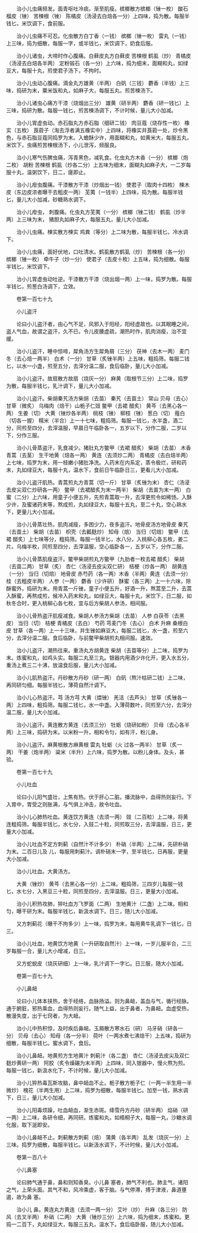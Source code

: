 <!-- { "loadSidebar": true } -->
　　治小儿虫痛频发。面青呕吐冷痰。渐至肌瘦。槟榔散方槟榔（锉一枚） 酸石榴皮（锉） 苦楝根（锉） 陈橘皮（汤浸去白焙各一分）上四味，捣为散。每服半钱匕，米饮调下，食前服。

　　治小儿虫痛不可忍。化虫散方白丁香（一钱） 槟榔（锉一枚） 雷丸（一钱）上三味，捣为细散，每服一字，或半钱匕，米饮调下，奶食后服。

　　治小儿诸虫，大啼时作心腹痛。白藓皮丸方白藓皮 苦楝根 鹤虱（炒） 青橘皮（汤浸去白焙各半两） 定粉锻石（各一分）上六味，捣为细末，面糊和丸，如绿豆大，每服十丸，煎使君子汤下，不拘时。

　　治小儿虫动心腹痛。滴金丸方雄黄（半两） 白矾（三钱） 麝香（半钱）上三味，捣研为末，粟米饭和丸，如麻子大，每服五丸，煎苦楝汤下。

　　治小儿诸虫心痛方干漆（烧烟出三分） 雄黄（研半两） 麝香（研一钱匕）上三味，捣研为散。每服一钱匕，煎苦楝汤调下，不计时候，量儿大小加减。

　　治小儿胃虚虫动。赤石脂丸方赤石脂（细研二钱） 肉豆蔻（烧存性一枚） 橡实（五枚） 莨菪子（淘去浮者满五橡实中）上四味，将橡实并莨菪一处，炒令黑色，与赤石脂豆蔻同捣罗为末。入蟾酥少许，用面糊和丸，如黄米大，每服五丸，米饮下，虫痛煎苦楝根汤下，小儿泄泻，频服良。

　　治小儿寒气伤脾虫痛，泻青黑色，减乳食。化虫丸方木香（一分） 槟榔（炮二枚） 胡粉 苦楝根 鹤虱（炒各二分）上五味为细末，面糊丸如麻子大，一二岁每服十丸，温粥饮下，日二，瘥即止。

　　治小儿疳虫腹痛。干漆散方干漆（炒烟出一钱） 使君子（取肉十四枚） 楝木皮（东边皮浓者曝干去粗皮一两） 芜荑（一钱半）上四味，捣为散。每服半钱匕，量儿大小加减，砂糖熟水调下。

　　治小儿疳虫， 刺腹痛。化虫丸方芜荑（一分） 槟榔（锉二钱） 鹤虱（炒半两）上三味为末， 猪胆丸如麻子大，每服五丸，量儿大小加减。

　　治小儿虫痛。楝实散方楝实 鸡粪（等分）上二味为散，每服半钱匕，冷水调下。

　　治小儿虫痛，面好伏地，口吐清水。鹤虱散方鹤虱（炒） 苦楝根（各一分） 槟榔（锉一枚） 牵牛子（炒一分） 使君子（去皮十枚）上五味，捣为细散。每服半钱匕，米饮调下。

　　治小儿胃虚虫动吐逆。干漆散方干漆（烧出烟一两）上一味，捣罗为散。每服半钱匕，煎葱白汤调下，立效。

　　卷第一百七十九

　　小儿盗汗

　　论曰小儿盗汗者，由心气不足，风邪入于阳经，阳经虚故也。以其眠睡之间，盗人气血，故谓之盗汗，久不已，令儿皮腠虚疏，潮热时作，肌肉消瘦，治不宜缓。

　　治小儿盗汗，睡中惊啼，犀角汤方生犀角屑（三分） 茯神（去木一两） 麦门冬（去心焙一两半） 白术（一分） 甘草（炙锉半两）上五味，粗捣筛。每服二钱匕，以水一小盏，煎至五分，去滓分温二服，食后临卧，量儿大小加减。

　　治小儿盗汗。故扇散方故扇（烧灰一分） 麻黄（取根节三分）上二味，捣罗为散，每服半钱匕，乳汁调下，量儿大小加减。

　　治小儿盗汗。柴胡秦艽汤方柴胡（去苗） 秦艽（去苗土） 常山 贝母（去心） 甘草（微炙） 乌梅肉（焙干）山栀子仁豉 鳖甲（去裙 醋炙） 黄芩（去黑心各一两） 生姜（切） 大黄（锉炒各半两） 桃枝（锉） 柳枝（锉） 葱白（切） 薤白（切各一握） 糯米（半合）上一十七味，粗捣筛。每服一钱匕，水半盏，酒二分，同煎至四分，去滓温服，早晨日午临卧各一，五岁以下，分作二服，二岁以下，分作三服。

　　治小儿骨蒸盗汗，乳食减少。猪肚丸方鳖甲（去裙 醋炙） 柴胡（去苗） 木香 青蒿（去茎） 生干地黄（焙各一两） 黄连（去须炒二两） 青橘皮（去白焙半两）上七味，捣罗为末，用一枝嫩小猪肚净洗。入药末在内系定，蒸令极烂，研和药末，丸如绿豆大，每服十丸，温水下，食前日午临卧日三，更看儿大小加减。

　　治小儿盗汗肌热。青蒿煎丸方青蒿（切一斤） 甘草（炙锉为末） 杏仁（汤浸去皮尖双仁炒研各一两） 鳖甲（去裙醋炙为末一两半） 柴胡（去苗为末一两） 白蜜（二分）上六味，用童子小便五升，先煎青蒿取一升，去滓更煎令如稀饧。入酥少许，及蜜诸药末等，熬成煎，丸如绿豆大，每服十五丸，至二十丸，空心熟水下，更量儿大小加减。

　　治小儿骨蒸壮热，肌肉减瘦，多困少力，夜多盗汗。地骨皮汤方地骨皮 秦艽（去苗土） 柴胡（去苗） 枳壳（去瓤麸炒） 知母（焙） 当归（切焙） 鳖甲（去裙 醋炙）上七味等分，粗捣筛。每服一钱半匕，水八分，入桃柳心各五枚，姜二片。乌梅半枚，同煎至四分，去滓温服，空心临卧各一，五岁以下，分作二服。

　　治小儿骨蒸肌瘦盗汗。鳖甲柴胡煎丸方鳖甲（九肋者一枚去裙 醋炙） 柴胡（去苗二两） 甘草（炙） 杏仁（汤浸去皮尖双仁研） 桔梗（炒各一两） 胡黄连（一分） 当归（切焙） 地骨皮 赤芍药（各一两）木香（半两）黄连（去须一分） 桂（去粗皮半两） 人参（一两） 麝香（少许研） 酥蜜（各三两）上一十六味，除酥蜜外，捣研为末。用青蒿一斤锉，童子小便五升，好酒一升，熬蒿至二升，去蒿入酥蜜，再熬成煎，候冷入药末和丸，如绿豆大，每服十丸，米饮下，日二服，如秋冬合时，更入桃柳心各七枚，宜与后方柴胡人参汤，相间服。

　　治小儿骨热盗汗肌瘦减食。柴胡人参汤方柴胡（去苗） 人参 白茯苓（去黑皮） 当归（切） 桔梗 青橘皮（去白） 芍药 芎麦门冬（去心） 白术 升麻 桑根白皮 甘草（各一两）上一十三味，并生锉如麻豆大，每服二钱匕，水一盏，煎至六分，去滓分温二服。食后临卧，与前鳖甲柴胡煎丸相间服。速效。

　　治小儿盗汗，潮热往来。重汤丸方胡黄连 柴胡（去苗等分）上二味，捣罗为末。炼蜜和丸，如鸡头实。每服二丸至三丸。银器内用酒少许化开，更入水五分，重汤上煮三二十沸，放温食后服，量儿大小加减。

　　治小儿肌热盗汗。丹砂散方丹砂（研一两） 白矾（熬汁枯研二钱）上二味，再同研匀细。每服半钱匕，薄荷自然汁调下。

　　治小儿心热盗汗。芎 汤方芎 大黄（煨锉） 羌活（去芦头） 甘草（炙锉各一两）上四味，粗捣筛。每服二钱匕，水一中盏。入薄荷数叶，同煎至六分，去滓分温二服，量儿大小加减。

　　治小儿盗汗。黄连散方黄连（去须三分） 牡蛎（烧研如粉） 贝母（去心各半两）上三味，捣研为末。以米粉一升，相和令匀，如有汗，粉儿身。

　　治小儿盗汗。麻黄根散方麻黄根 雷丸 牡蛎（火 过各一两半） 甘草（炙一两） 干姜（炮半两） 粱米（半升）上六味，捣罗为散。以粉儿身体。及头，甚验。

　　卷第一百七十九

　　小儿吐血

　　论曰小儿阳气盛壮，上焦有热。伏于肝心二脏。播流脉中，血得热则妄行。下入胃中，胃受之则胀满，与气俱上冲击，故令吐血。

　　治小儿心肺热吐血。黄连饮方黄连（去须一两） 豉（二百粒）上二味，将黄连粗捣筛。每服半钱匕，水七分，入豉二十粒，同煎取三分，去滓温服，日三，更量大小加减。

　　治小儿吐血不定方刺蓟（自然汁不计多少） 朴硝（半两）上二味，先研朴硝为末。二百日儿及 儿，每服用刺蓟汁。调朴硝末一字，至半钱匕，日再服，更量大小加减。

　　治小儿吐血。大黄汤方。

　　大黄（锉炒） 黄芩（去黑心各一分）上二味。粗捣筛，三四岁儿每服一钱匕，水七分，入黑豆三十粒，同煎至四分，去滓温服。日三，更量大小加减。

　　治小儿积热攻肺，猝吐血方飞罗面（二两） 生地黄汁（二盏）上二味。相和匀，曝干研为末。每服半钱匕，新汲水调下。日三，随儿大小加减。

　　又方刺蓟花（曝干不拘多少）上一味，捣罗为末，每用黄牛乳调下一钱匕，日三。

　　治小儿吐血，地黄饮方地黄（一升研取自然汁）上一味，一岁儿服半合，二三岁每服一合，量儿大小增减，日三。

　　又方蛇蜕皮（烧灰研细）上一味，乳汁调下一字匕。日三服，随大小加减。

　　卷第一百七十九

　　小儿鼻衄

　　论曰小儿体本挟热，舍于经络，血脉扬溢。则为鼻衄，盖血与气，循行经脉。通于腑脏，邪热乘血，血得热则妄行。随气上益，出于鼻者，为鼻衄。血虚受热，散漫失度，出于七窍者，为大衄。

　　治小儿中热积惊，及时疾后鼻衄。玉屑散方寒水石（研） 马牙硝（研各一分） 贝母（去心） 知母（各一分半） 荷叶（一两水煮七沸焙干）上五味，捣研为细散，每服半钱匕。蜜水调下，食后。

　　治小儿鼻衄。地黄煎方生地黄汁 刺蓟汁（各二盏） 杏仁（汤浸去皮尖及双仁麸炒黄研一两） 阿胶（炙令燥碾为末半两）上四味，同入银器中，慢火熬为煎。每服一钱匕，新汲水化下，不计时候，量儿大小加减。

　　治小儿猝热毒瓦斯攻脑，鼻中衄血不止。栀子散方栀子仁（一两一半生用一半微炒） 槐花（半两生用）上二味，捣罗为细散，每服半钱匕。加至一钱，熟水调下，日三，量儿大小加减。

　　治小儿阳毒烦躁，吐血衄血，渐生赤斑。绛雪丹方丹砂（研半两） 焰硝（研一两）上二味，各研令细，再同研。炼蜜和丸，如梧桐子大，每服一丸，沙糖水调化服，取下涎即安。

　　治小儿鼻衄不止。刺蓟散方刺蓟（焙） 蒲黄（各半两） 乱发（烧灰一分）上三味。捣罗为细散，每服半钱匕。以新汲水调下，不计时候，量儿大小加减。

　　卷第一百八十

　　小儿鼻塞

　　论曰肺气通于鼻，鼻和则知香臭。小儿鼻 塞者，肺气不利也。肺主气，诸阳之气，上荣头面。其气不和，风冷乘虚，客于脑。与气停滞，搏于津液，鼻道壅遏，故为鼻 塞。

　　治小儿 鼻。黄连丸方黄连（去须一两一分） 艾叶（炒） 升麻（各三分） 防风（去叉半两） 朴硝（二两） 大黄（锉炒三分）上六味，捣为细末，炼蜜和。更捣一二百下，丸如绿豆大，每服三五丸，温水下。食后临卧服，随儿大小加减。

